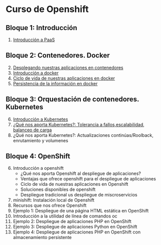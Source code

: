 # Curso de Openshift

## Bloque 1: Introducción

1. [Introducción a PaaS](curso/u01)

## Bloque 2: Contenedores. Docker

2. [Desplegando nuestras aplicaciones en contenedores](curso/u02)
3. [Introducción a docker](curso/u03)
4. [Ciclo de vida de nuestras aplicaciones en docker](curso/u04)
5. [Persistencia de la información en docker](curso/u05)

## Bloque 3: Orquestación de contenedores. Kubernetes

6. [Introducción a Kubernetes](curso/u06)
7. [¿Qué nos aporta Kubernetes?: Tolerancia a fallos,escalabilidad, balanceo de carga]()
8. ¿Qué nos aporta Kubernetes?: Actualizaciones continúas/Roolback, enrutamiento y volumenes

## Bloque 4: OpenShift

6. Introducción a openshift
    * ¿Qué nos aporta Openshift al despliegue de aplicaciones?
    * Ventajas que ofrece openshift para el despliegue de aplicaciones
    * Ciclo de vida de nuestras aplicaciones en Openshift
    * Soluciones disponibles de openshift
    * Despliegue tradicional us despliegue de miscroservicios
7. minishift: Instalación local de Openshift
8. Recursos que nos ofrece Openshift
9. Ejemplo 1: Despliegue de una página HTML estática en OpenShift
10. Introducción a la utilidad de línea de comandos oc
11. Ejemplo 2: Despliegue de aplicaciones PHP en OpenShift
12. Ejemplo 3: Despliegue de aplicaciones Python en OpenShift
13. Ejemplo 4: Despliegue de aplicaciones PHP en OpenShift con almacenamiento persistente


